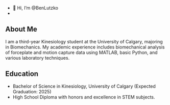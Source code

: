 - 👋 Hi, I’m @BenLutzko
- 
## About Me
I am a third-year Kinesiology student at the University of Calgary, majoring in Biomechanics. My academic experience includes biomechanical analysis of forceplate and motion capture data using MATLAB, basic Python, and various laboratory techniques.

## Education
- Bachelor of Science in Kinesiology, University of Calgary (Expected Graduation: 2025)
- High School Diploma with honors and excellence in STEM subjects.

<!---
BenLutzko/BenLutzko is a ✨ special ✨ repository because its `README.md` (this file) appears on your GitHub profile.
You can click the Preview link to take a look at your changes.
--->
